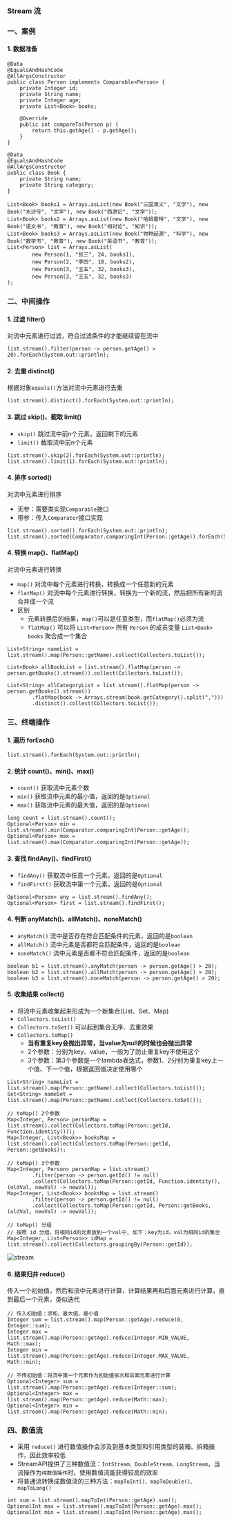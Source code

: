 ### Stream 流
### 一、案例
#### 1. 数据准备
```
@Data
@EqualsAndHashCode
@AllArgsConstructor
public class Person implements Comparable<Person> {
    private Integer id;
    private String name;
    private Integer age;
    private List<Book> books;

    @Override
    public int compareTo(Person p) {
        return this.getAge() - p.getAge();
    }
}

@Data
@EqualsAndHashCode
@AllArgsConstructor
public class Book {
    private String name;
    private String category;
}

List<Book> books1 = Arrays.asList(new Book("三国演义", "文学"), new Book("水浒传", "文学"), new Book("西游记", "文学"));
List<Book> books2 = Arrays.asList(new Book("哈姆雷特", "文学"), new Book("语文书", "教育"), new Book("相对论", "知识"));
List<Book> books3 = Arrays.asList(new Book("物种起源", "科学"), new Book("数学书", "教育"), new Book("英语书", "教育"));
List<Person> list = Arrays.asList(
        new Person(1, "张三", 24, books1),
        new Person(2, "李四", 18, books2),
        new Person(3, "王五", 32, books3),
        new Person(3, "王五", 32, books3)
);
```



### 二、中间操作
#### 1. 过滤 filter()
对流中元素进行过滤，符合过滤条件的才能继续留在流中

```
list.stream().filter(person -> person.getAge() > 20).forEach(System.out::println);
```

#### 2. 去重 distinct()
根据对象`equals()`方法对流中元素进行去重

```
list.stream().distinct().forEach(System.out::println);
```


#### 3. 跳过 skip()、截取 limit()
* `skip()` 跳过流中前n个元素，返回剩下的元素
* `limit()` 截取流中前n个元素

```
list.stream().skip(2).forEach(System.out::println);
list.stream().limit(1).forEach(System.out::println);
```

#### 4. 排序 sorted()
对流中元素进行排序
* 无参：需要类实现`Comparable`接口
* 带参：传入`Comparator`接口实现

```
list.stream().sorted().forEach(System.out::println);
list.stream().sorted(Comparator.comparingInt(Person::getAge)).forEach(System.out::println);
```

#### 4. 转换 map()、flatMap()
对流中元素进行转换
* `map()`      对流中每个元素进行转换，转换成一个任意新的元素
* `flatMap()`  对流中每个元素进行转换，转换为一个新的流，然后把所有新的流合并成一个流
* 区别
  * 元素转换后的结果，`map()`可以是任意类型，而`flatMap()`必须为流
  * `flatMap()` 可以将 `List<Person>` 所有 `Person` 的成员变量 `List<Book> books` 聚合成一个集合


```
List<String> nameList = list.stream().map(Person::getName).collect(Collectors.toList());

List<Book> allBookList = list.stream().flatMap(person -> person.getBooks().stream()).collect(Collectors.toList());

List<String> allCategoryList = list.stream().flatMap(person -> person.getBooks().stream())
        .flatMap(book -> Arrays.stream(book.getCategory().split(",")))
        .distinct().collect(Collectors.toList());
```



### 三、终端操作
#### 1. 遍历 forEach()
```
list.stream().forEach(System.out::println);
```

#### 2. 统计 count()、min()、max()
* `count()`  获取流中元素个数
* `min()`    获取流中元素的最小值，返回的是`Optional`
* `max()`    获取流中元素的最大值，返回的是`Optional`

```
long count = list.stream().count();
Optional<Person> min = list.stream().min(Comparator.comparingInt(Person::getAge));
Optional<Person> max = list.stream().max(Comparator.comparingInt(Person::getAge));
```

#### 3. 查找 findAny()、findFirst()
* `findAny()`    获取流中任意一个元素，返回的是`Optional`
* `findFirst()`  获取流中第一个元素，返回的是`Optional`

```
Optional<Person> any = list.stream().findAny();
Optional<Person> first = list.stream().findFirst();
```


#### 4. 判断 anyMatch()、allMatch()、noneMatch()
* `anyMatch()`   流中是否存在符合匹配条件的元素，返回的是`boolean`
* `allMatch()`   流中元素是否都符合匹配条件，返回的是`boolean`
* `noneMatch()`  流中元素是否都不符合匹配条件，返回的是`boolean`


```
boolean b1 = list.stream().anyMatch(person -> person.getAge() > 20);   
boolean b2 = list.stream().allMatch(person -> person.getAge() > 20);   
boolean b3 = list.stream().noneMatch(person -> person.getAge() > 20);  
```



#### 5. 收集结果 collect()
* 将流中元素收集起来形成为一个新集合(List、Set、Map)
* `Collectors.toList()`
* `Collectors.toSet()`  可以起到集合无序、去重效果
* `Collectors.toMap()`
  * **当有重复key会抛出异常，当value为null的时候也会抛出异常**
  * 2个参数：分别为key、value，一般为了防止重复key不使用这个
  * 3个参数：第3个参数是一个lambda表达式，参数1、2分别为重复key上一个值、下一个值，根据返回值决定使用哪个

```
List<String> nameList = list.stream().map(Person::getName).collect(Collectors.toList());
Set<String> nameSet = list.stream().map(Person::getName).collect(Collectors.toSet());

// toMap() 2个参数
Map<Integer, Person> personMap = list.stream().collect(Collectors.toMap(Person::getId, Function.identity()));
Map<Integer, List<Book>> booksMap = list.stream().collect(Collectors.toMap(Person::getId, Person::getBooks));

// toMap() 3个参数
Map<Integer, Person> personMap = list.stream()
        .filter(person -> person.getId() != null)
        .collect(Collectors.toMap(Person::getId, Function.identity(), (oldVal, newVal) -> newVal));
Map<Integer, List<Book>> booksMap = list.stream()
        .filter(person -> person.getId() != null)
        .collect(Collectors.toMap(Person::getId, Person::getBooks, (oldVal, newVal) -> newVal));
        
// toMap() 分组
// 按照 id 分组，将相同id的元素放到一个val中, 如下：key为id，val为相同id的集合
Map<Integer, List<Person>> idMap = list.stream().collect(Collectors.groupingBy(Person::getId));
```

![stream](https://fgq233.github.io/imgs/java/stream.png)


#### 6. 结果归并 reduce()
传入一个初始值，然后和流中元素进行计算，计算结果再和后面元素进行计算，直到最后一个元素，类似迭代

```
// 传入初始值：求和、最大值、最小值   
Integer sum = list.stream().map(Person::getAge).reduce(0, Integer::sum);
Integer max = list.stream().map(Person::getAge).reduce(Integer.MIN_VALUE, Math::max);
Integer min = list.stream().map(Person::getAge).reduce(Integer.MAX_VALUE, Math::min);

// 不传初始值：将流中第一个元素作为初始值依次和后面元素进行计算
Optional<Integer> sum = list.stream().map(Person::getAge).reduce(Integer::sum);
Optional<Integer> max = list.stream().map(Person::getAge).reduce(Math::max);
Optional<Integer> min = list.stream().map(Person::getAge).reduce(Math::min);
```


### 四、数值流
* 采用 `reduce()` 进行数值操作会涉及到基本类型和引用类型的装箱、拆箱操作，因此效率较低
* StreamAPI提供了三种数值流：`IntStream、DoubleStream、LongStream`，当流操作为`纯数值操作`时，使用数值流能获得较高的效率
* 将普通流转换成数值流的三种方法：`mapToInt()、mapToDouble()、mapToLong()`

```
int sum = list.stream().mapToInt(Person::getAge).sum();
OptionalInt max = list.stream().mapToInt(Person::getAge).max();
OptionalInt min = list.stream().mapToInt(Person::getAge).max();
```
